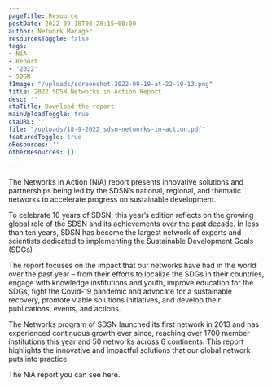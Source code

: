 ```yaml
---
pageTitle: Resource
postDate: 2022-09-18T08:28:15+00:00
author: Network Manager
resourcesToggle: false
tags:
- NiA
- Report
- '2022'
- SDSN
fImage: "/uploads/screenshot-2022-09-19-at-22-19-13.png"
title: 2022 SDSN Networks in Action Report
desc: ''
ctaTitle: Download the report
mainUploadToggle: true
ctaURL: ''
file: "/uploads/18-9-2022_sdsn-networks-in-action.pdf"
featuredToggle: true
oResources: ''
otherResources: []

---
```

The Networks in Action (NiA) report presents innovative solutions and partnerships being led by the SDSN’s national, regional, and thematic networks to accelerate progress on sustainable development.

To celebrate 10 years of SDSN, this year’s edition reflects on the growing global role of the SDSN and its achievements over the past decade. In less than ten years, SDSN has become the largest network of experts and scientists dedicated to implementing the Sustainable Development Goals (SDGs)

  
The report focuses on the impact that our networks have had in the world over the past year – from their efforts to localize the SDGs in their countries, engage with knowledge institutions and youth, improve education for the SDGs, fight the Covid-19 pandemic and advocate for a sustainable recovery, promote viable solutions initiatives, and develop their publications, events, and actions.

  
The Networks program of SDSN launched its first network in 2013 and has experienced continuous growth ever since, reaching over 1700 member institutions this year and 50 networks across 6 continents. This report highlights the innovative and impactful solutions that our global network puts into practice.

The NiA report you can see here.